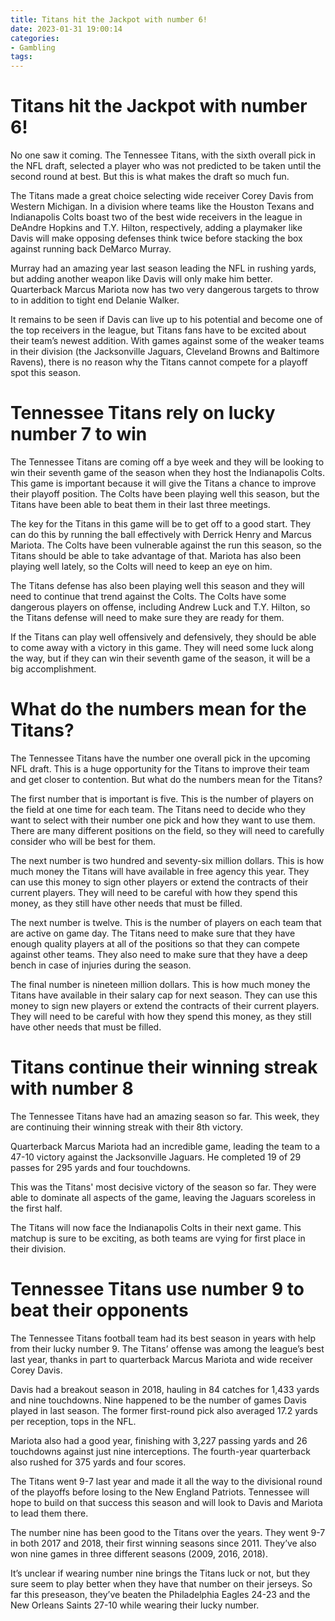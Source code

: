 ```yaml
---
title: Titans hit the Jackpot with number 6!
date: 2023-01-31 19:00:14
categories:
- Gambling
tags:
---
```



#  Titans hit the Jackpot with number 6!

No one saw it coming. The Tennessee Titans, with the sixth overall pick in the NFL draft, selected a player who was not predicted to be taken until the second round at best. But this is what makes the draft so much fun.

The Titans made a great choice selecting wide receiver Corey Davis from Western Michigan. In a division where teams like the Houston Texans and Indianapolis Colts boast two of the best wide receivers in the league in DeAndre Hopkins and T.Y. Hilton, respectively, adding a playmaker like Davis will make opposing defenses think twice before stacking the box against running back DeMarco Murray.

Murray had an amazing year last season leading the NFL in rushing yards, but adding another weapon like Davis will only make him better. Quarterback Marcus Mariota now has two very dangerous targets to throw to in addition to tight end Delanie Walker.

It remains to be seen if Davis can live up to his potential and become one of the top receivers in the league, but Titans fans have to be excited about their team’s newest addition. With games against some of the weaker teams in their division (the Jacksonville Jaguars, Cleveland Browns and Baltimore Ravens), there is no reason why the Titans cannot compete for a playoff spot this season.

#  Tennessee Titans rely on lucky number 7 to win

The Tennessee Titans are coming off a bye week and they will be looking to win their seventh game of the season when they host the Indianapolis Colts. This game is important because it will give the Titans a chance to improve their playoff position. The Colts have been playing well this season, but the Titans have been able to beat them in their last three meetings.

The key for the Titans in this game will be to get off to a good start. They can do this by running the ball effectively with Derrick Henry and Marcus Mariota. The Colts have been vulnerable against the run this season, so the Titans should be able to take advantage of that. Mariota has also been playing well lately, so the Colts will need to keep an eye on him.

The Titans defense has also been playing well this season and they will need to continue that trend against the Colts. The Colts have some dangerous players on offense, including Andrew Luck and T.Y. Hilton, so the Titans defense will need to make sure they are ready for them.

If the Titans can play well offensively and defensively, they should be able to come away with a victory in this game. They will need some luck along the way, but if they can win their seventh game of the season, it will be a big accomplishment.

#  What do the numbers mean for the Titans?

The Tennessee Titans have the number one overall pick in the upcoming NFL draft. This is a huge opportunity for the Titans to improve their team and get closer to contention. But what do the numbers mean for the Titans?

The first number that is important is five. This is the number of players on the field at one time for each team. The Titans need to decide who they want to select with their number one pick and how they want to use them. There are many different positions on the field, so they will need to carefully consider who will be best for them.

The next number is two hundred and seventy-six million dollars. This is how much money the Titans will have available in free agency this year. They can use this money to sign other players or extend the contracts of their current players. They will need to be careful with how they spend this money, as they still have other needs that must be filled.

The next number is twelve. This is the number of players on each team that are active on game day. The Titans need to make sure that they have enough quality players at all of the positions so that they can compete against other teams. They also need to make sure that they have a deep bench in case of injuries during the season.

The final number is nineteen million dollars. This is how much money the Titans have available in their salary cap for next season. They can use this money to sign new players or extend the contracts of their current players. They will need to be careful with how they spend this money, as they still have other needs that must be filled.

#  Titans continue their winning streak with number 8

The Tennessee Titans have had an amazing season so far. This week, they are continuing their winning streak with their 8th victory.

Quarterback Marcus Mariota had an incredible game, leading the team to a 47-10 victory against the Jacksonville Jaguars. He completed 19 of 29 passes for 295 yards and four touchdowns.

This was the Titans' most decisive victory of the season so far. They were able to dominate all aspects of the game, leaving the Jaguars scoreless in the first half.

The Titans will now face the Indianapolis Colts in their next game. This matchup is sure to be exciting, as both teams are vying for first place in their division.

#  Tennessee Titans use number 9 to beat their opponents

The Tennessee Titans football team had its best season in years with help from their lucky number 9. The Titans’ offense was among the league’s best last year, thanks in part to quarterback Marcus Mariota and wide receiver Corey Davis.

Davis had a breakout season in 2018, hauling in 84 catches for 1,433 yards and nine touchdowns. Nine happened to be the number of games Davis played in last season. The former first-round pick also averaged 17.2 yards per reception, tops in the NFL.

Mariota also had a good year, finishing with 3,227 passing yards and 26 touchdowns against just nine interceptions. The fourth-year quarterback also rushed for 375 yards and four scores.

The Titans went 9-7 last year and made it all the way to the divisional round of the playoffs before losing to the New England Patriots. Tennessee will hope to build on that success this season and will look to Davis and Mariota to lead them there.

The number nine has been good to the Titans over the years. They went 9-7 in both 2017 and 2018, their first winning seasons since 2011. They’ve also won nine games in three different seasons (2009, 2016, 2018).

It’s unclear if wearing number nine brings the Titans luck or not, but they sure seem to play better when they have that number on their jerseys. So far this preseason, they’ve beaten the Philadelphia Eagles 24-23 and the New Orleans Saints 27-10 while wearing their lucky number.